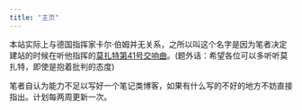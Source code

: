 ```yaml
---
title: "主页"
---
```


本站实际上与德国指挥家卡尔·伯姆并无关系，之所以叫这个名字是因为笔者决定建站的时候在听他指挥的[莫扎特第41号交响曲](https://music.apple.com/cn/album/mozart-symphonies-nos-40-41/1452214719?l=en)。(题外话：希望各位可以多听听莫扎特，即使是抱着批判的态度)

笔者自认为能力不足以写好一个笔记类博客，如果有什么写的不好的地方不妨直接指出。计划每两周更新一次。
